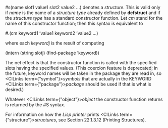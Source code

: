  



#s(name slot1 value1 slot2 value2 ...) denotes a *structure*. This is valid only if *name* is the name of a *structure type* already defined by **defstruct** and if the *structure type* has a standard constructor function. Let *cm* stand for the name of this constructor function; then this syntax is equivalent to 



#.(cm keyword1 ’value1 keyword2 ’value2 ...) 



where each *keywordj* is the result of computing 



(intern (string slotj) (find-package ’keyword)) 



The net effect is that the constructor function is called with the specified slots having the specified values. (This coercion feature is deprecated; in the future, keyword names will be taken in the package they are read in, so <ClLinks  term={"symbol"}><i>symbols</i></ClLinks> that are actually in the KEYWORD <ClLinks  term={"package"}><i>package</i></ClLinks> should be used if that is what is desired.) 



Whatever <ClLinks  term={"object"}><i>object</i></ClLinks> the constructor function returns is returned by the #S syntax. 



For information on how the *Lisp printer* prints <ClLinks  term={"structure"}><i>structures</i></ClLinks>, see Section 22.1.3.12 (Printing Structures). 




